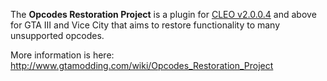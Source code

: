 The **Opcodes Restoration Project** is a plugin for [CLEO v2.0.0.4](https://github.com/cleolibrary/III.VC.CLEO) and above 
for GTA III and Vice City that aims to restore functionality to many unsupported opcodes.

More information is here:
http://www.gtamodding.com/wiki/Opcodes_Restoration_Project
